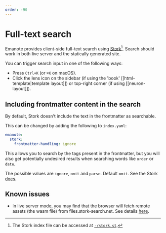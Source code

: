 ```yaml
---
order: -90
---
```

# Full-text search

Emanote provides client-side full-text search using [Stork](https://stork-search.net/)[^1]. Search should work in both live server and the statically generated site.

You can trigger search input in one of the following ways:

- Press `Ctrl+K` (or `⌘K` on macOS).
- Click the lens icon on the sidebar (if using the 'book' [[html-template|template layout]]) or top-right corner (if using [[neuron-layout]]).

## Including frontmatter content in the search

By default, Stork doesn't include the text in the frontmatter as searchable.

This can be changed by adding the following to `index.yaml`:

```yaml
emanote:
  stork:
    frontmatter-handling: ignore
```

This allows you to search by the tags present in the frontmatter, but you will also get potentially undesired results when searching words like `order` or `date`.

The possible values are `ignore`, `omit` and `parse`. Default `omit`. See the Stork [docs](https://stork-search.net/docs/config-ref#frontmatter_handling).

## Known issues

- In live server mode, you may find that the browser will fetch remote assets (the wasm file) from files.stork-search.net. See details [here](https://github.com/jameslittle230/stork/issues/317#issuecomment-1258682222).

[^1]: The Stork index file can be accessed at [`-/stork.st`](-/stork.st).
